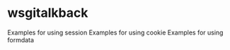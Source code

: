wsgitalkback
============

Examples for using session
Examples for using cookie
Examples for using formdata





